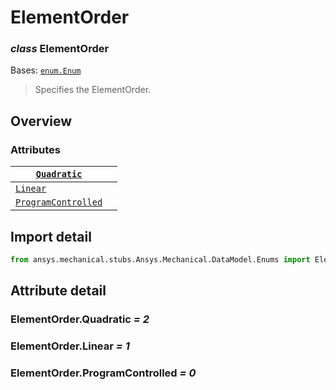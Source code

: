 # ElementOrder

### *class* ElementOrder

Bases: [`enum.Enum`](https://docs.python.org/3/library/enum.html#enum.Enum)

> Specifies the ElementOrder.

> <!-- !! processed by numpydoc !! -->

## Overview

### Attributes

| [`Quadratic`](#ElementOrder.Quadratic)                 |    |
|--------------------------------------------------------|----|
| [`Linear`](#ElementOrder.Linear)                       |    |
| [`ProgramControlled`](#ElementOrder.ProgramControlled) |    |

## Import detail

```python
from ansys.mechanical.stubs.Ansys.Mechanical.DataModel.Enums import ElementOrder
```

## Attribute detail

### ElementOrder.Quadratic *= 2*

### ElementOrder.Linear *= 1*

### ElementOrder.ProgramControlled *= 0*
